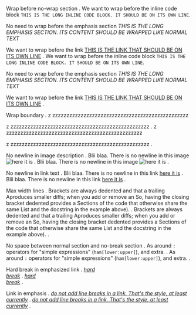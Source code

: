 Wrap before no-wrap section
.
We want to wrap before the inline code block `THIS IS THE LONG INLINE CODE BLOCK. IT SHOULD BE ON ITS OWN LINE`.

No need to wrap before the emphasis section _THIS IS THE LONG EMPHASIS SECTION. ITS CONTENT SHOULD BE WRAPPED LIKE NORMAL TEXT_

We want to wrap before the link [THIS IS THE LINK THAT SHOULD BE ON ITS OWN LINE](https://www.python.org/)
.
We want to wrap before the inline code block
`THIS IS THE LONG INLINE CODE BLOCK. IT SHOULD BE ON ITS OWN LINE`.

No need to wrap before the emphasis section _THIS
IS THE LONG EMPHASIS SECTION. ITS CONTENT SHOULD
BE WRAPPED LIKE NORMAL TEXT_

We want to wrap before the link
[THIS IS THE LINK THAT SHOULD BE ON ITS OWN LINE](https://www.python.org/)
.


Wrap boundary
.
z zzzzzzzzzzzzzzzzzzzzzzzzzzzzzzzzzzzzzzzzzzzzzzzz

z zzzzzzzzzzzzzzzzzzzzzzzzzzzzzzzzzzzzzzzzzzzzzzzzz
.
z zzzzzzzzzzzzzzzzzzzzzzzzzzzzzzzzzzzzzzzzzzzzzzzz

z
zzzzzzzzzzzzzzzzzzzzzzzzzzzzzzzzzzzzzzzzzzzzzzzzz
.


No newline in image description
.
Blii blaa. There is no newline in this image ![here
it is](https://github.com/executablebooks/)
.
Blii blaa. There is no newline in this image
![here it is](https://github.com/executablebooks/)
.


No newline in link text
.
Blii blaa. There is no newline in this link [here
it is](https://github.com/executablebooks/)
.
Blii blaa. There is no newline in this link
[here it is](https://github.com/executablebooks/)
.


Max width lines
.
Brackets are always dedented and that a trailing
Aproduces smaller diffs; when you add or remove an
So, having the closing bracket dedented provides a
Sections of the code that otherwise share the same
List and the docstring in the example above).
.
Brackets are always dedented and that a trailing
Aproduces smaller diffs; when you add or remove an
So, having the closing bracket dedented provides a
Sections of the code that otherwise share the same
List and the docstring in the example above).
.


No space between normal section and no-break section
.
As around `:` operators for "simple expressions"
(`ham[lower:upper]`), and extra.
.
As around `:` operators for "simple expressions"
(`ham[lower:upper]`), and extra.
.


Hard break in emphasized link
.
_[hard\
break](python.org)_
.
_[hard\
break](python.org)_
.


Link in emphasis
.
_[do not add line breaks in a link. That's the style, at least currently](python.org)_
.
_[do not add line breaks in a link. That's the style, at least currently](python.org)_
.
